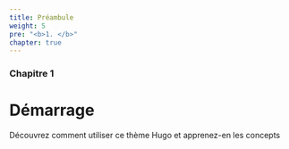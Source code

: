 ```yaml
---
title: Préambule
weight: 5
pre: "<b>1. </b>"
chapter: true
---
```


### Chapitre 1

# Démarrage

Découvrez comment utiliser ce thème Hugo et apprenez-en les concepts
